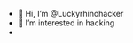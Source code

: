 - 👋 Hi, I’m @Luckyrhinohacker
- 👀 I’m interested in hacking
- 



<!---
Luckyrhinohacker/Luckyrhinohacker is a ✨ special ✨ repository because its `README.md` (this file) appears on your GitHub profile.
You can click the Preview link to take a look at your changes.
--->

